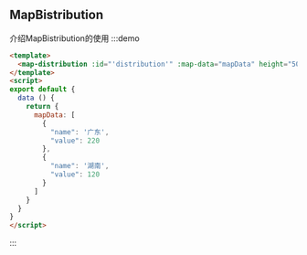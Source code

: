 <!--
注意：具有交互功能的说明文档，需要有<script></script>标签，在标签元素中定义需要导出的vue实例。
在:::demo ::: 代码块中定义的模版<template></template>会作为导出的vue实例的模版，但是在代码块中的<script></script>中的内容仅作为展示，需注意。
-->
<script>
export default {
  data () {
    return {
      mapData: [
        {
          "name": '广东',
          "value": 220
        },
        {
          "name": '湖南',
          "value": 120
        }
      ]
    }
  },
  methods: {
  }
}
</script>
## MapBistribution
介绍MapBistribution的使用
:::demo
``` html
<template>
  <map-distribution :id="'distribution'" :map-data="mapData" height="500px" width="100%"></map-distribution>
</template>
<script>
export default {
  data () {
    return {
      mapData: [
        {
          "name": '广东',
          "value": 220
        },
        {
          "name": '湖南',
          "value": 120
        }
      ]
    }
  }
}
</script>
```
:::